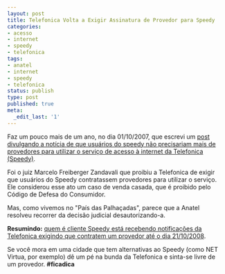 ```yaml
---
layout: post
title: Telefonica Volta a Exigir Assinatura de Provedor para Speedy
categories:
- acesso
- internet
- speedy
- telefonica
tags:
- anatel
- internet
- speedy
- telefonica
status: publish
type: post
published: true
meta:
  _edit_last: '1'
---
```

Faz um pouco mais de um ano, no dia 01/10/2007, que escrevi um <a href="http://willianfernandes.com.br/telefonica-deixa-de-exigir-assinatura-de-provedor-para-speedy/">post divulgando a notícia de que usuários do speedy não precisariam mais de provedores para utilizar o serviço de acesso à internet da Telefonica (Speedy)</a>.

Foi o juiz Marcelo Freiberger Zandavali que proibiu a Telefonica de exigir que usuários do Speedy contratassem provedores para utilizar o serviço. Ele considerou esse ato um caso de venda casada, que é proibido pelo Código de Defesa do Consumidor.

Mas, como vivemos no "País das Palhaçadas", parece que a Anatel resolveu recorrer da decisão judicial desautorizando-a.

<strong>Resumindo:</strong> <a href="http://gotchait.blogspot.com/2008/10/usurios-speedy-tm-at-o-dia-2110-para.html">quem é cliente Speedy está recebendo notificações da Telefonica exigindo que contratem um provedor até o dia 21/10/2008</a>.

Se você mora em uma cidade que tem alternativas ao Speedy (como NET Virtua, por exemplo) dê um pé na bunda da Telefonica e sinta-se livre de um provedor. <strong>#ficadica</strong>
